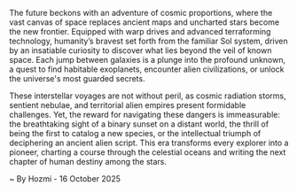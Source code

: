 
The future beckons with an adventure of cosmic proportions, where the vast canvas of space replaces ancient maps and uncharted stars become the new frontier. Equipped with warp drives and advanced terraforming technology, humanity’s bravest set forth from the familiar Sol system, driven by an insatiable curiosity to discover what lies beyond the veil of known space. Each jump between galaxies is a plunge into the profound unknown, a quest to find habitable exoplanets, encounter alien civilizations, or unlock the universe's most guarded secrets.

These interstellar voyages are not without peril, as cosmic radiation storms, sentient nebulae, and territorial alien empires present formidable challenges. Yet, the reward for navigating these dangers is immeasurable: the breathtaking sight of a binary sunset on a distant world, the thrill of being the first to catalog a new species, or the intellectual triumph of deciphering an ancient alien script. This era transforms every explorer into a pioneer, charting a course through the celestial oceans and writing the next chapter of human destiny among the stars.

~ By Hozmi - 16 October 2025
